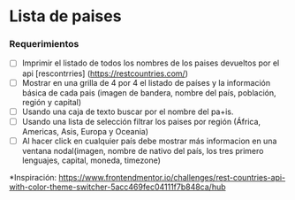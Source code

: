 # Lista de paises

### Requerimientos

*[ ] Imprimir el listado de todos los nombres de los paises devueltos por el api [rescontrries] (https://restcountries.com/)
*[ ] Mostrar en una grilla de 4 por 4 el listado de países y la información básica de cada pais (imagen de bandera, nombre del país, población, región y capital)
*[ ] Usando una caja de texto buscar por el nombre del pa+is.
*[ ] Usando una lista de selección filtrar los paises por región (África, Americas, Asis, Europa y Oceania)
*[ ] Al hacer click en cualquier país debe mostrar más informacion en una ventana nodal(imagen, nombre de nativo del país, los tres primero lenguajes, capital, moneda, timezone)

*Inspiración: https://www.frontendmentor.io/challenges/rest-countries-api-with-color-theme-switcher-5acc469fec04111f7b848ca/hub
